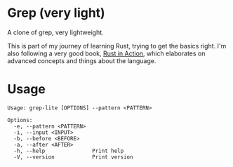 # Grep (very light)

A clone of grep, very lightweight.

This is part of my journey of learning Rust, trying to get the basics right. I'm also following a very good book, [Rust in Action](https://www.manning.com/books/rust-in-action), which elaborates on advanced concepts and things about the language.

# Usage
```
Usage: grep-lite [OPTIONS] --pattern <PATTERN>

Options:
  -e, --pattern <PATTERN>
  -i, --input <INPUT>
  -b, --before <BEFORE>
  -a, --after <AFTER>
  -h, --help               Print help
  -V, --version            Print version
```
